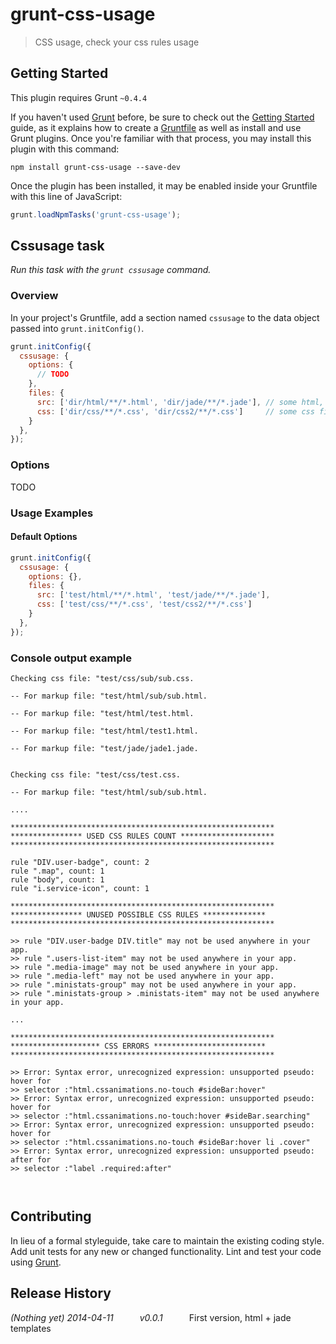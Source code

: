 # grunt-css-usage

> CSS usage, check your css rules usage

## Getting Started
This plugin requires Grunt `~0.4.4`

If you haven't used [Grunt](http://gruntjs.com/) before, be sure to check out the [Getting Started](http://gruntjs.com/getting-started) guide, as it explains how to create a [Gruntfile](http://gruntjs.com/sample-gruntfile) as well as install and use Grunt plugins. Once you're familiar with that process, you may install this plugin with this command:

```shell
npm install grunt-css-usage --save-dev
```

Once the plugin has been installed, it may be enabled inside your Gruntfile with this line of JavaScript:

```js
grunt.loadNpmTasks('grunt-css-usage');
```

## Cssusage task
_Run this task with the `grunt cssusage` command._

### Overview
In your project's Gruntfile, add a section named `cssusage` to the data object passed into `grunt.initConfig()`.

```js
grunt.initConfig({
  cssusage: {
    options: {
      // TODO
    },
    files: {
      src: ['dir/html/**/*.html', 'dir/jade/**/*.jade'], // some html, jade files directories        
      css: ['dir/css/**/*.css', 'dir/css2/**/*.css']     // some css files directories
    }
  },
});
```

### Options

TODO

### Usage Examples

#### Default Options

```js
grunt.initConfig({
  cssusage: {
    options: {},
    files: {
      src: ['test/html/**/*.html', 'test/jade/**/*.jade'],        
      css: ['test/css/**/*.css', 'test/css2/**/*.css']
    }
  },
});
```

### Console output example

```
Checking css file: "test/css/sub/sub.css.

-- For markup file: "test/html/sub/sub.html.

-- For markup file: "test/html/test.html.

-- For markup file: "test/html/test1.html.

-- For markup file: "test/jade/jade1.jade.


Checking css file: "test/css/test.css.

-- For markup file: "test/html/sub/sub.html.

....

***********************************************************
**************** USED CSS RULES COUNT *********************
***********************************************************

rule "DIV.user-badge", count: 2
rule ".map", count: 1
rule "body", count: 1
rule "i.service-icon", count: 1

***********************************************************
**************** UNUSED POSSIBLE CSS RULES **************
***********************************************************

>> rule "DIV.user-badge DIV.title" may not be used anywhere in your app.
>> rule ".users-list-item" may not be used anywhere in your app.
>> rule ".media-image" may not be used anywhere in your app.
>> rule ".media-left" may not be used anywhere in your app.
>> rule ".ministats-group" may not be used anywhere in your app.
>> rule ".ministats-group > .ministats-item" may not be used anywhere in your app.

...

***********************************************************
******************** CSS ERRORS *************************
***********************************************************

>> Error: Syntax error, unrecognized expression: unsupported pseudo: hover for
>> selector :"html.cssanimations.no-touch #sideBar:hover"
>> Error: Syntax error, unrecognized expression: unsupported pseudo: hover for
>> selector :"html.cssanimations.no-touch:hover #sideBar.searching"
>> Error: Syntax error, unrecognized expression: unsupported pseudo: hover for
>> selector :"html.cssanimations.no-touch #sideBar:hover li .cover"
>> Error: Syntax error, unrecognized expression: unsupported pseudo: after for
>> selector :"label .required:after"



```

## Contributing
In lieu of a formal styleguide, take care to maintain the existing coding style. Add unit tests for any new or changed functionality. Lint and test your code using [Grunt](http://gruntjs.com/).

## Release History
_(Nothing yet)_
_2014-04-11   v0.0.1_   First version, html + jade templates
